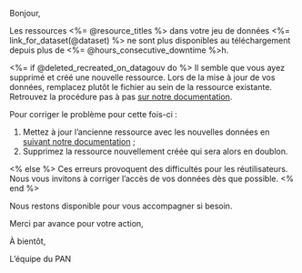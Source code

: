 Bonjour,

Les ressources <%= @resource_titles %> dans votre jeu de données <%= link_for_dataset(@dataset) %> ne sont plus disponibles au téléchargement depuis plus de <%= @hours_consecutive_downtime %>h.

<%= if @deleted_recreated_on_datagouv do %>
Il semble que vous ayez supprimé et créé une nouvelle ressource. Lors de la mise à jour de vos données, remplacez plutôt le fichier au sein de la ressource existante. Retrouvez la procédure pas à pas [sur notre documentation](https://doc.transport.data.gouv.fr/producteurs/mettre-a-jour-des-donnees).

Pour corriger le problème pour cette fois-ci :
1. Mettez à jour l’ancienne ressource avec les nouvelles données en [suivant notre documentation](https://doc.transport.data.gouv.fr/producteurs/mettre-a-jour-des-donnees) ;
2. Supprimez la ressource nouvellement créée qui sera alors en doublon.

<% else %>
Ces erreurs provoquent des difficultés pour les réutilisateurs. Nous vous invitons à corriger l’accès de vos données dès que possible.
<% end %>

Nous restons disponible pour vous accompagner si besoin.

Merci par avance pour votre action,

À bientôt,

L’équipe du PAN
